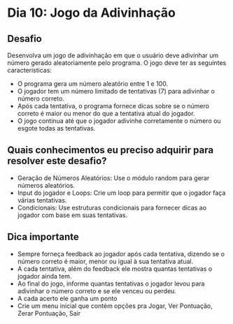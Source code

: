 # Dia 10: Jogo da Adivinhação

## Desafio
Desenvolva um jogo de adivinhação em que o usuário deve adivinhar um número gerado aleatoriamente pelo programa. O jogo deve ter as seguintes características:
- O programa gera um número aleatório entre 1 e 100.
- O jogador tem um número limitado de tentativas (7) para adivinhar o número correto.
- Após cada tentativa, o programa fornece dicas sobre se o número correto é maior ou menor do que a tentativa atual do jogador.
- O jogo continua até que o jogador adivinhe corretamente o número ou esgote todas as tentativas.

## Quais conhecimentos eu preciso adquirir para resolver este desafio?
- Geração de Números Aleatórios: Use o módulo random para gerar números aleatórios.
- Input do jogador e Loops: Crie um loop para permitir que o jogador faça várias tentativas.
- Condicionais: Use estruturas condicionais para fornecer dicas ao jogador com base em suas tentativas.

## Dica importante
- Sempre forneça feedback ao jogador após cada tentativa, dizendo se o número correto é maior, menor ou igual à sua tentativa atual.
- A cada tentativa, além do feedback ele mostra quantas tentativas o jogador ainda tem.
- Ao final do jogo, informe quantas tentativas o jogador levou para adivinhar o número correto e se ele venceu ou perdeu.
- A cada acerto ele ganha um ponto
- Crie um menu inicial que contém opções pra Jogar, Ver Pontuação, Zerar Pontuação, Sair